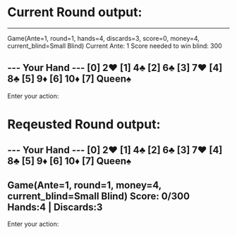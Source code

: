 # Current Round output:

--------------------
Game(Ante=1, round=1, hands=4, discards=3, score=0, money=4, current_blind=Small Blind)
Current Ante: 1
Score needed to win blind: 300

--- Your Hand ---
[0] 2♥️
[1] 4♣️
[2] 6♣️
[3] 7♥️
[4] 8♣️
[5] 9♦️
[6] 10♦️
[7] Queen♠️
--------------------
Enter your action:



# Reqeusted Round output: 

--- Your Hand ---
[0] 2♥️
[1] 4♣️
[2] 6♣️
[3] 7♥️
[4] 8♣️
[5] 9♦️
[6] 10♦️
[7] Queen♠️
--------------------
Game(Ante=1, round=1, money=4, current_blind=Small Blind)
Score: 0/300
Hands:4 | Discards:3
--------------------

Enter your action:
